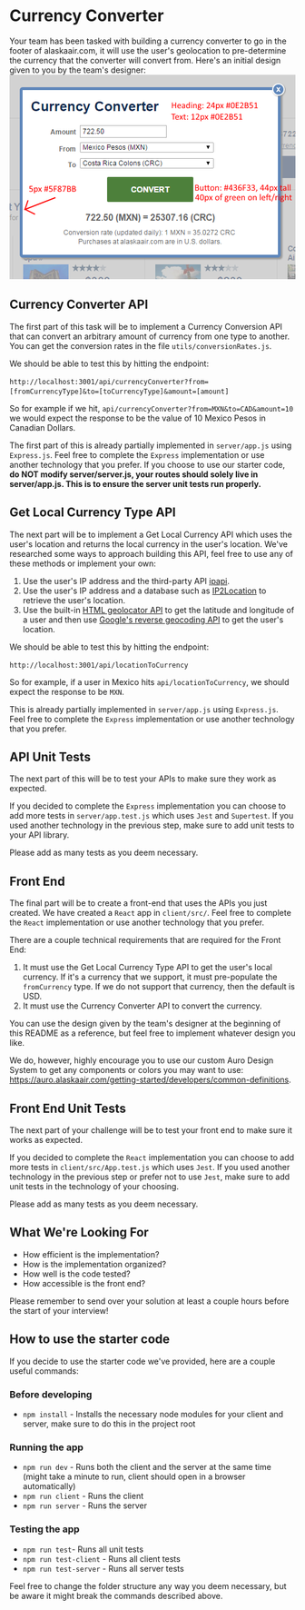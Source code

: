 # Currency Converter
Your team has been tasked with building a currency converter to go in the footer of alaskaair.com, it will use the user's geolocation to pre-determine the currency that the converter will convert from. Here's an initial design given to you by the team's designer:
![Currency Converter](./currency-converter.png)

## Currency Converter API
The first part of this task will be to implement a Currency Conversion API that can convert an arbitrary amount of currency from one type to another. You can get the conversion rates in the file `utils/conversionRates.js`.

We should be able to test this by hitting the endpoint: 

`http://localhost:3001/api/currencyConverter?from=[fromCurrencyType]&to=[toCurrencyType]&amount=[amount]`

So for example if we hit, `api/currencyConverter?from=MXN&to=CAD&amount=10` we would expect the response to be the value of 10 Mexico Pesos in Canadian Dollars.

The first part of this is already partially implemented in `server/app.js` using `Express.js`. Feel free to complete the `Express` implementation or use another technology that you prefer. If you choose to use our starter code, **do NOT modify server/server.js, your routes should solely live in server/app.js. This is to ensure the server unit tests run properly.**

## Get Local Currency Type API
The next part will be to implement a Get Local Currency API which uses the user's location and returns the local currency in the user's location. We've researched some ways to approach building this API, feel free to use any of these methods or implement your own:
1. Use the user's IP address and the third-party API [ipapi](https://ipapi.co/api/#specific-location-field).
2. Use the user's IP address and a database such as [IP2Location](https://lite.ip2location.com/ip2location-lite) to retrieve the user's location.
3. Use the built-in [HTML geolocator API](https://www.w3schools.com/html/html5_geolocation.asp) to get the latitude and longitude of a user and then use [Google's reverse geocoding API](https://developers.google.com/maps/documentation/geocoding/overview#ReverseGeocoding) to get the user's location.

We should be able to test this by hitting the endpoint:

```http://localhost:3001/api/locationToCurrency```

So for example, if a user in Mexico hits `api/locationToCurrency`, we should expect the response to be `MXN`.

This is already partially implemented in `server/app.js` using `Express.js`. Feel free to complete the `Express` implementation or use another technology that you prefer.

## API Unit Tests
The next part of this will be to test your APIs to make sure they work as expected.

If you decided to complete the `Express` implementation you can choose to add more tests in `server/app.test.js` which uses `Jest` and `Supertest`. If you used another technology in the previous step, make sure to add unit tests to your API library.

Please add as many tests as you deem necessary.

## Front End
The final part will be to create a front-end that uses the APIs you just created. We have created a `React` app in `client/src/`. Feel free to complete the `React` implementation or use another technology that you prefer.

There are a couple technical requirements that are required for the Front End:
1. It must use the Get Local Currency Type API to get the user's local currency. If it's a currency that we support, it must pre-populate the `fromCurrency` type. If we do not support that currency, then the default is USD.
2. It must use the Currency Converter API to convert the currency.

You can use the design given by the team's designer at the beginning of this README as a reference, but feel free to implement whatever design you like.

We do, however, highly encourage you to use our custom Auro Design System to get any components or colors you may want to use: https://auro.alaskaair.com/getting-started/developers/common-definitions.

## Front End Unit Tests
The next part of your challenge will be to test your front end to make sure it works as expected.

If you decided to complete the `React` implementation you can choose to add more tests in `client/src/App.test.js` which uses `Jest`. If you used another technology in the previous step or prefer not to use `Jest`, make sure to add unit tests in the technology of your choosing.

Please add as many tests as you deem necessary.
## What We're Looking For

- How efficient is the implementation?
- How is the implementation organized?
- How well is the code tested?
- How accessible is the front end?

Please remember to send over your solution at least a couple hours before the start of your interview!

## How to use the starter code
If you decide to use the starter code we've provided, here are a couple useful commands:

### Before developing
- `npm install` - Installs the necessary node modules for your client and server, make sure to do this in the project root
### Running the app
- `npm run dev` - Runs both the client and the server at the same time (might take a minute to run, client should open in a browser automatically)
- `npm run client` - Runs the client
- `npm run server` - Runs the server
### Testing the app
- `npm run test`- Runs all unit tests
- `npm run test-client` - Runs all client tests
- `npm run test-server` - Runs all server tests

Feel free to change the folder structure any way you deem necessary, but be aware it might break the commands described above.

